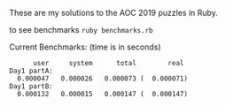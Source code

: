 These are my solutions to the AOC 2019 puzzles in Ruby.

to see benchmarks `ruby benchmarks.rb`

Current Benchmarks: (time is in seconds)
```
      user     system      total        real
Day1 partA:
  0.000047   0.000026   0.000073 (  0.000071)
Day1 partB:
  0.000132   0.000015   0.000147 (  0.000147)
```
